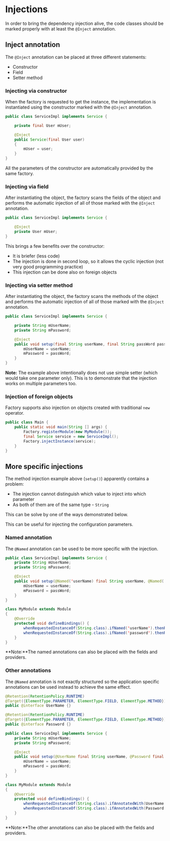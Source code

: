 # Injections

In order to bring the dependency injection alive,
the code classes should be marked properly with at least the `@Inject` annotation.

## Inject annotation

The `@Inject` annotation can be placed at three different statements:
* Constructor
* Field
* Setter method

### Injecting via constructor

When the factory is requested to get the instance, the implementation is
instantiated using the constructor marked with the `@Inject` annotation.

```java
public class ServiceImpl implements Service {

    private final User mUser;

    @Inject
    public Service(final User user)
    {
        mUser = user;
    }
}
```

All the parameters of the constructor are automatically provided by the same factory.

### Injecting via field

After instantiating the object, the factory scans the fields of the object and performs
the automatic injection of all of those marked with the `@Inject` annotation.

```java
public class ServiceImpl implements Service {

    @Inject
    private User mUser;
}
```

This brings a few benefits over the constructor:
* It is briefer (less code)
* The injection is done in second loop, so it allows the cyclic injection (not very good programming practice)
* This injection can be done also on foreign objects

### Injecting via setter method

After instantiating the object, the factory scans the methods of the object and performs
the automatic injection of all of those marked with the `@Inject` annotation.

```java
public class ServiceImpl implements Service {

    private String mUserName;
    private String mPassword;

    @Inject
    public void setup(final String userName, final String passWord passWord) {
        mUserName = userName;
        mPassword = passWord;
    }
}
```

**Note:** The example above intentionally does not use simple setter (which would take
one parameter only). This is to demonstrate that the injection works on multiple
parameters too.

### Injection of foreign objects

Factory supports also injection on objects created with traditional `new` operator.

```java
public class Main {
    public static void main(String [] args) {
        Factory.registerModule(new MyModule());
        final Service service = new ServiceImpl();
        Factory.injectInstance(service);
    }
}
```

## More specific injections

The method injection example above (`setup()`) apparently contains a problem:
* The injection cannot distinguish which value to inject into which parameter
* As both of them are of the same type - `String`

This can be solve by one of the ways demonstrated below.

This can be useful for injecting the configuration parameters.

### Named annotation

The `@Named` annotation can be used to be more specific with the injection.

```java
public class ServiceImpl implements Service {
    private String mUserName;
    private String mPassword;

    @Inject
    public void setup(@Named('userName) final String userName, @Named('password') final String passWord passWord) {
        mUserName = userName;
        mPassword = passWord;
    }
}
```

```java
class MyModule extends Module
{
    @Override
    protected void defineBindings() {
        whenRequestedInstanceOf(String.class).ifNamed('userName').thenReturn('John');
        whenRequestedInstanceOf(String.class).ifNamed('password').thenReturn('1234');
    }
}
```

**Note:**The named annotations can also be placed with the fields and providers.

### Other annotations

The `@Named` annotation is not exactly structured so the application specific
annotations can be used instead to achieve the same effect.

```java
@Retention(RetentionPolicy.RUNTIME)
@Target({ElementType.PARAMETER, ElementType.FIELD, ElementType.METHOD})
public @interface UserName {}
```

```java
@Retention(RetentionPolicy.RUNTIME)
@Target({ElementType.PARAMETER, ElementType.FIELD, ElementType.METHOD})
public @interface Password {}
```

```java
public class ServiceImpl implements Service {
    private String mUserName;
    private String mPassword;

    @Inject
    public void setup(@UserName final String userName, @Password final String passWord passWord) {
        mUserName = userName;
        mPassword = passWord;
    }
}
```

```java
class MyModule extends Module
{
    @Override
    protected void defineBindings() {
        whenRequestedInstanceOf(String.class).ifAnnotatedWith(UserName.class).thenReturn('John');
        whenRequestedInstanceOf(String.class).ifAnnotatedWith(Password.class).thenReturn('1234');
    }
}
```

**Note:**The other annotations can also be placed with the fields and providers.
